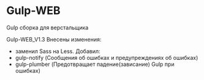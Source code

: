 # Gulp-WEB
Gulp сборка для верстальщика

Gulp-WEB_V1.3
Внесены изменения: 
  - заменил Sass на Less.
Добавил:
  - gulp-notify (Сообщения об ошибках и предупреждениях об ошибках)
  - gulp-plumber (Предотвращает падение(зависание) Gulp при ошибках)
